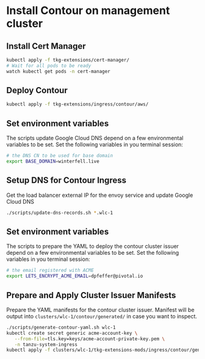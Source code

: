 # Install Contour on management cluster

## Install Cert Manager

```bash
kubectl apply -f tkg-extensions/cert-manager/
# Wait for all pods to be ready
watch kubectl get pods -n cert-manager
```

## Deploy Contour

```bash
kubectl apply -f tkg-extensions/ingress/contour/aws/
```

## Set environment variables

The scripts update Google Cloud DNS depend on a few environmental variables to be set.  Set the following variables in you terminal session:

```bash
# the DNS CN to be used for base domain
export BASE_DOMAIN=winterfell.live
```

## Setup DNS for Contour Ingress

Get the load balancer external IP for the envoy service and update Google Cloud DNS

```bash
./scripts/update-dns-records.sh *.wlc-1
```

## Set environment variables

The scripts to prepare the YAML to deploy the contour cluster issuer depend on a few environmental variables to be set.  Set the following variables in you terminal session:

```bash
# the email registered with ACME
export LETS_ENCRYPT_ACME_EMAIL=dpfeffer@pivotal.io
```

## Prepare and Apply Cluster Issuer Manifests

Prepare the YAML manifests for the contour cluster issuer.  Manifest will be output into `clusters/wlc-1/contour/generated/` in case you want to inspect.

```bash
./scripts/generate-contour-yaml.sh wlc-1
kubectl create secret generic acme-account-key \
   --from-file=tls.key=keys/acme-account-private-key.pem \
   -n tanzu-system-ingress
kubectl apply -f clusters/wlc-1/tkg-extensions-mods/ingress/contour/generated/contour-cluster-issuer.yaml
```
